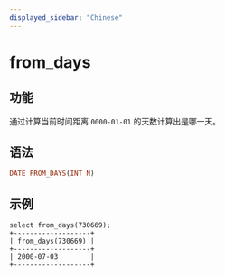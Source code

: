 ```yaml
---
displayed_sidebar: "Chinese"
---
```


# from_days

## 功能

通过计算当前时间距离 `0000-01-01` 的天数计算出是哪一天。

## 语法

```Haskell
DATE FROM_DAYS(INT N)
```

## 示例

```Plain Text
select from_days(730669);
+-------------------+
| from_days(730669) |
+-------------------+
| 2000-07-03        |
+-------------------+
```
